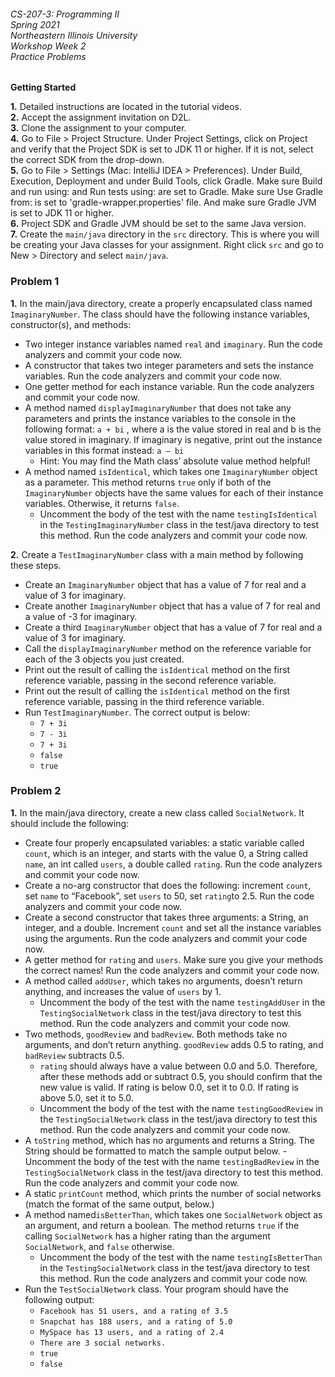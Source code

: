 ###### CS-207-3: Programming II <br> Spring 2021 <br> Northeastern Illinois University <br> Workshop Week 2 <br> Practice Problems

**Getting Started**

**1.** Detailed instructions are located in the tutorial videos.<br>
**2.** Accept the assignment invitation on D2L.<br>
**3.** Clone the assignment to your computer.<br>
**4.** Go to File > Project Structure. Under Project Settings, click on Project and verify that the Project SDK is set
to JDK 11 or higher.  If it is not, select the correct SDK from the drop-down.<br>
**5.** Go to File > Settings (Mac: IntelliJ IDEA > Preferences). Under Build, Execution, Deployment and under Build
Tools, click Gradle. Make sure Build and run using: and Run tests using: are set to Gradle. Make sure Use Gradle from:
is set to 'gradle-wrapper.properties' file. And make sure Gradle JVM is set to JDK 11 or higher.<br>
**6.** Project SDK and Gradle JVM should be set to the same Java version.<br>
**7.** Create the `main/java` directory in the `src` directory. This is where you will be creating your Java classes for
your assignment. Right click `src` and go to New > Directory and select `main/java`.<br>

### Problem 1

**1.** In the main/java directory, create a properly encapsulated class named `ImaginaryNumber`. The class should have the following instance variables, constructor(s), and methods:
- Two integer instance variables named `real` and `imaginary`. Run the code analyzers and commit your code now.
- A constructor that takes two integer parameters and sets the instance variables. Run the code analyzers and commit your code now.
- One getter method for each instance variable. Run the code analyzers and commit your code now.
- A method named `displayImaginaryNumber` that does not take any parameters and prints the instance variables to the console in the following format: `a + bi` , where a is the value stored in real and b is the value stored in imaginary. If imaginary is negative, print out the instance variables in this format instead: `a − bi`
  - Hint: You may find the Math class’ absolute value method helpful!
- A method named `isIdentical`, which takes one `ImaginaryNumber` object as a parameter. This method returns `true` only if both of the `ImaginaryNumber` objects have the same values for each of their instance variables. Otherwise, it returns `false`.
  - Uncomment the body of the test with the name `testingIsIdentical` in the `TestingImaginaryNumber` class in the test/java directory to test this method. Run the code analyzers and commit your code now.
           
**2.** Create a `TestImaginaryNumber` class with a main method by following these steps.
- Create an `ImaginaryNumber` object that has a value of 7 for real and a value of 3 for imaginary.
- Create another `ImaginaryNumber` object that has a value of 7 for real and a value of -3 for imaginary.
- Create a third `ImaginaryNumber` object that has a value of 7 for real and a value of 3 for imaginary.
- Call the `displayImaginaryNumber` method on the reference variable for each of the 3 objects you just created.
- Print out the result of calling the `isIdentical` method on the first reference variable, passing in the second reference variable.
- Print out the result of calling the `isIdentical` method on the first reference variable, passing in the third reference variable.
- Run `TestImaginaryNumber`. The correct output is below:
  - `7 + 3i`
  - `7 - 3i`
  - `7 + 3i`
  - `false`
  - `true`

### Problem 2

**1.** In the main/java directory, create a new class called `SocialNetwork`. It should include the following:
- Create four properly encapsulated variables: a static variable called `count`, which is an integer, and starts with the value 0, a String called `name`, an int called `users`, a double called `rating`. Run the code analyzers and commit your code now.
- Create a no-arg constructor that does the following: increment `count`, set `name` to “Facebook”, set `users` to 50, set `rating`to 2.5. Run the code analyzers and commit your code now.
- Create a second constructor that takes three arguments: a String, an integer, and a double. Increment `count` and set all the instance variables using the arguments. Run the code analyzers and commit your code now.
- A getter method for `rating` and `users`. Make sure you give your methods the correct names! Run the code analyzers and commit your code now.
- A method called `addUser`, which takes no arguments, doesn’t return anything, and increases the value of `users` by 1.
  - Uncomment the body of the test with the name `testingAddUser` in the `TestingSocialNetwork` class in the test/java directory to test this method. Run the code analyzers and commit your code now.
- Two methods, `goodReview` and `badReview`. Both methods take no arguments, and don’t return anything. `goodReview` adds 0.5 to rating, and `badReview` subtracts 0.5.
  - `rating` should always have a value between 0.0 and 5.0. Therefore, after these methods add or subtract 0.5, you should confirm that the new value is valid. If rating is below 0.0, set it to 0.0. If rating is above 5.0, set it to 5.0.
  - Uncomment the body of the test with the name `testingGoodReview` in the `TestingSocialNetwork` class in the test/java directory to test this method. Run the code analyzers and commit your code now.
- A `toString` method, which has no arguments and returns a String. The String should be formatted to match the sample output below.
  -Uncomment the body of the test with the name `testingBadReview` in the `TestingSocialNetwork` class in the test/java directory to test this method. Run the code analyzers and commit your code now.
- A static `printCount` method, which prints the number of social networks (match the format of the same output, below.)
- A method named`isBetterThan`, which takes one `SocialNetwork` object as an argument, and return a boolean. The method returns `true` if the calling `SocialNetwork` has a higher rating than the argument `SocialNetwork`, and `false` otherwise. 
  - Uncomment the body of the test with the name `testingIsBetterThan` in the `TestingSocialNetwork` class in the test/java directory to test this method. Run the code analyzers and commit your code now.
- Run the `TestSocialNetwork` class. Your program should have the following output:
  - `Facebook has 51 users, and a rating of 3.5`
  - `Snapchat has 188 users, and a rating of 5.0`
  - `MySpace has 13 users, and a rating of 2.4`
  - `There are 3 social networks.`
  - `true`
  - `false`

